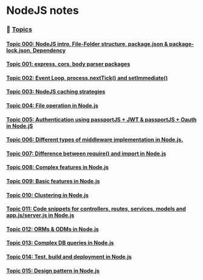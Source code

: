 # NodeJS notes

### 📌 <ins>Topics<ins>

#### [Topic 000: NodeJS intro, File-Folder structure, package.json & package-lock.json, Dependency](./notes/notes001/notes001-000.md)

#### [Topic 001: express, cors, body parser packages](./notes/notes001/notes001-001.md)

#### [Topic 002: Event Loop, process.nextTick() and setImmediate()](./notes/notes001/notes001-002.md)

#### [Topic 003: NodeJS caching strategies](./notes/notes001/notes001-003.md)

#### [Topic 004: File operation in Node.js](./notes/notes001/notes001-004.md)

#### [Topic 005: Authentication using passportJS + JWT & passportJS + Oauth in Node.jS](./notes/notes001/notes001-005.md)

#### [Topic 006: Different types of middleware implementation in Node.js.](./notes/notes001/notes001-006.md)

#### [Topic 007: Difference between require() and import in Node.js](./notes/notes001/notes001-007.md)

#### [Topic 008: Complex features in Node.js](./notes/notes001/notes001-008.md)

#### [Topic 009: Basic features in Node.js](./notes/notes001/notes001-009.md)

#### [Topic 010: Clustering in Node.js](./notes/notes001/notes001-010.md)

#### [Topic 011: Code snippets for controllers, routes, services, models and app.js/server.js in Node.js](./notes/notes001/notes001-011.md)

#### [Topic 012: ORMs & ODMs in Node.js](./notes/notes001/notes001-012.md)

#### [Topic 013: Complex DB queries in Node.js](./notes/notes001/notes001-013.md)

#### [Topic 014: Test, build and deployment in Node.js](./notes/notes001/notes001-014.md)

#### [Topic 015: Design pattern in Node.js](./notes/notes001/notes001-015.md)
